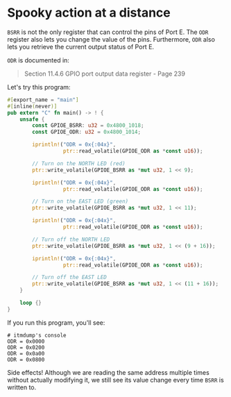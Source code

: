 # Spooky action at a distance

`BSRR` is not the only register that can control the pins of Port E. The `ODR`
register also lets you change the value of the pins. Furthermore, `ODR` also
lets you retrieve the current output status of Port E.

`ODR` is documented in:

> Section 11.4.6 GPIO port output data register - Page 239

Let's try this program:

``` rust
#[export_name = "main"]
#[inline(never)]
pub extern "C" fn main() -> ! {
    unsafe {
        const GPIOE_BSRR: u32 = 0x4800_1018;
        const GPIOE_ODR: u32 = 0x4800_1014;

        iprintln!("ODR = 0x{:04x}",
                  ptr::read_volatile(GPIOE_ODR as *const u16));

        // Turn on the NORTH LED (red)
        ptr::write_volatile(GPIOE_BSRR as *mut u32, 1 << 9);

        iprintln!("ODR = 0x{:04x}",
                  ptr::read_volatile(GPIOE_ODR as *const u16));

        // Turn on the EAST LED (green)
        ptr::write_volatile(GPIOE_BSRR as *mut u32, 1 << 11);

        iprintln!("ODR = 0x{:04x}",
                  ptr::read_volatile(GPIOE_ODR as *const u16));

        // Turn off the NORTH LED
        ptr::write_volatile(GPIOE_BSRR as *mut u32, 1 << (9 + 16));

        iprintln!("ODR = 0x{:04x}",
                  ptr::read_volatile(GPIOE_ODR as *const u16));

        // Turn off the EAST LED
        ptr::write_volatile(GPIOE_BSRR as *mut u32, 1 << (11 + 16));
    }

    loop {}
}

```

If you run this program, you'll see:

```
# itmdump's console
ODR = 0x0000
ODR = 0x0200
ODR = 0x0a00
ODR = 0x0800
```

Side effects! Although we are reading the same address multiple times without
actually modifying it, we still see its value change every time `BSRR` is
written to.
